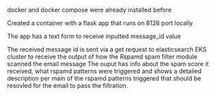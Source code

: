 docker and docker compose were already installed before

Created a container with a flask app that runs on 8128 port locally 

The app has a text form to receive inputted message_id value

The received message id is sent via a get request to elasticsearch EKS cluster to receive the output of how the Rspamd spam filter module scanned the email message
The ouput has info about the spam score it received, what rspamd patterns were triggered and shows a detailed description per main of the rspamd patterns triggered that should be resovled for the email to pass the filtration.
